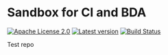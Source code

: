 # Sandbox for CI and BDA

[![Apache License 2.0](https://img.shields.io/badge/license-Apache%202.0-blue.svg)](http://www.apache.org/licenses/LICENSE-2.0.html)
[![Latest version](http://img.shields.io/badge/latest%20version-1.0.16-blue.svg)](http://services.interactive-instruments.de/etfdev-af/release/de/interactive_instruments/etf/tmp/etf-ci-bda-test/1.0.16/etf-ci-bda-test-1.0.16.jar)
[![Build Status](https://services.interactive-instruments.de/etfdev-ci/buildStatus/icon?job=etf-ci-bda-test)](https://services.interactive-instruments.de/etfdev-ci/job/etf-ci-bda-test/)




Test repo
